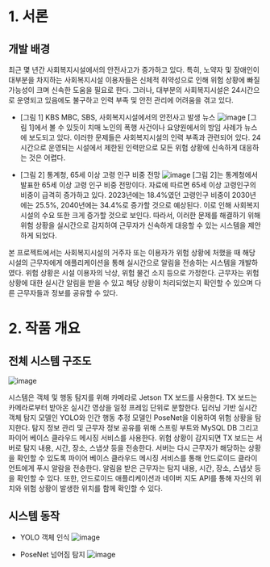# 1. 서론
## 개발 배경
최근 몇 년간 사회복지시설에서의 안전사고가 증가하고 있다. 특히, 노약자 및 장애인이 대부분을 차지하는 사회복지시설 이용자들은 신체적 취약성으로 인해 위험 상황에 빠질 가능성이 크며 신속한 도움을 필요로 한다. 그러나, 대부분의 사회복지시설은 24시간으로 운영되고 있음에도 불구하고 인력 부족 및 안전 관리에 어려움을 겪고 있다.

- [그림 1] KBS MBC, SBS, 사회복지시설에서의 안전사고 발생 뉴스
  ![image](https://github.com/k1sihyeon/ModuCare/assets/96001080/ce203a45-65a5-407a-880e-13df0ce5c48e)
 [그림 1]에서 볼 수 있듯이 치매 노인의 폭행 사건이나 요양원에서의 방임 사례가 뉴스에 보도되고 있다.  이러한 문제들은 사회복지시설의 인력 부족과 관련되어 있다. 24시간으로 운영되는 시설에서 제한된 인력만으로 모든 위험 상황에 신속하게 대응하는 것은 어렵다.


- [그림 2] 통계청, 65세 이상 고령 인구 비중 전망
  ![image](https://github.com/k1sihyeon/ModuCare/assets/96001080/61b88478-2f49-412c-a7c9-0a3ee054c51c)
[그림 2]는 통계청에서 발표한 65세 이상 고령 인구 비중 전망이다. 자료에 따르면 65세 이상 고령인구의 비중이 급격히 증가하고 있다. 2023년에는 18.4%였던 고령인구 비중이 2030년에는 25.5%, 2040년에는 34.4%로 증가할 것으로 예상된다. 이로 인해 사회복지시설의 수요 또한 크게 증가할 것으로 보인다. 따라서, 이러한 문제를 해결하기 위해 위험 상황을 실시간으로 감지하여 근무자가 신속하게 대응할 수 있는 시스템을 제안하게 되었다.

본 프로젝트에서는 사회복지시설의 거주자 또는 이용자가 위험 상황에 처했을 때 해당 시설의 근무자에게 애플리케이션을 통해 실시간으로 알림을 전송하는 시스템을 개발하였다. 위험 상황은 시설 이용자의 낙상, 위험 물건 소지 등으로 가정한다. 근무자는 위험 상황에 대한 실시간 알림을 받을 수 있고 해당 상황이 처리되었는지 확인할 수 있으며 다른 근무자들과 정보를 공유할 수 있다.

# 2. 작품 개요
## 전체 시스템 구조도
![image](https://github.com/k1sihyeon/ModuCare/assets/96001080/6e855b50-3b5a-410c-8a62-afbfa0897a10)

시스템은 객체 및 행동 탐지를 위해 카메라로 Jetson TX 보드를 사용한다. TX 보드는 카메라로부터 받아온 실시간 영상을 일정 프레임 단위로 분할한다. 딥러닝 기반 실시간 객체 탐지 모델인 YOLO와 인간 행동 추정 모델인 PoseNet을 이용하여 위험 상황을 탐지한다. 
탐지 정보 관리 및 근무자 정보 공유를 위해 스프링 부트와 MySQL DB 그리고 파이어 베이스 클라우드 메시징 서비스를 사용한다. 위험 상황이 감지되면 TX 보드는 서버로 탐지 내용, 시간, 장소, 스냅샷 등을 전송한다. 서버는 다시 근무자가 해당하는 상황을 확인할 수 있도록 파이어 베이스 클라우드 메시징 서비스를 통해 안드로이드 클라이언트에게 푸시 알람을 전송한다. 알림을 받은 근무자는 탐지 내용, 시간, 장소, 스냅샷 등을 확인할 수 있다.
또한, 안드로이드 애플리케이션과 네이버 지도 API를 통해 자신의 위치와 위험 상황이 발생한 위치를 함께 확인할 수 있다.

## 시스템 동작
- YOLO 객체 인식
  ![image](https://github.com/k1sihyeon/ModuCare/assets/96001080/c9117c6d-4327-4be2-a605-3d0ff72efa37)

- PoseNet 넘어짐 탐지
  ![image](https://github.com/k1sihyeon/ModuCare/assets/96001080/578d0119-7cd7-4d89-951e-c7594cd38bae)
